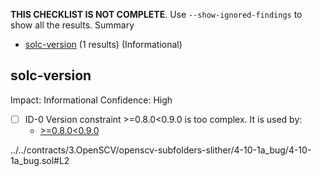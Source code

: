 **THIS CHECKLIST IS NOT COMPLETE**. Use `--show-ignored-findings` to show all the results.
Summary
 - [solc-version](#solc-version) (1 results) (Informational)
## solc-version
Impact: Informational
Confidence: High
 - [ ] ID-0
Version constraint >=0.8.0<0.9.0 is too complex.
It is used by:
	- [>=0.8.0<0.9.0](../../contracts/3.OpenSCV/openscv-subfolders-slither/4-10-1a_bug/4-10-1a_bug.sol#L2)

../../contracts/3.OpenSCV/openscv-subfolders-slither/4-10-1a_bug/4-10-1a_bug.sol#L2


